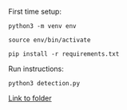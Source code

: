 First time setup:

```
python3 -m venv env

source env/bin/activate

pip install -r requirements.txt
```

Run instructions:
```
python3 detection.py
```

[Link to folder](https://drive.google.com/drive/folders/1b2A5Hxe9X5pY2TaqReAi-jMoJhMc20xA?usp=drive_link)
